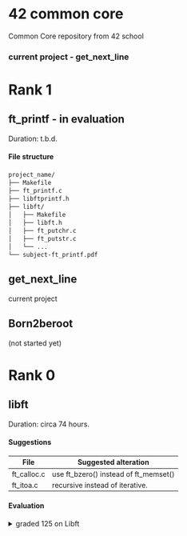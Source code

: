 # 42 common core
Common Core repository from 42 school

### current project - get_next_line

# Rank 1
## ft_printf - in evaluation
Duration: t.b.d.

#### File structure
```
project_name/
├── Makefile
├── ft_printf.c
├── libftprintf.h
├── libft/
│   ├── Makefile
│   ├── libft.h
│   ├── ft_putchr.c
│   ├── ft_putstr.c
│   └── ...
└── subject-ft_printf.pdf
```
## get_next_line
current project

## Born2beroot
(not started yet)

# Rank 0
## libft 
Duration: circa 74 hours.

#### Suggestions
   File   | Suggested alteration
|----|---|
 ft_calloc.c | use ft_bzero() instead of ft_memset()
 ft_itoa.c   | recursive instead of iterative.

#### Evaluation
<details>
  <summary>graded 125 on Libft</summary>

```
initial_errors:
test_ft_isalpha: OK    | test_ft_isdigit: OK   | test_ft_isalnum: OK
test_ft_isascii: OK    | test_ft_isprint: OK   | test_ft_strlen: OK
test_ft_memset: OK     | test_ft_bzero: OK     | test_ft_memcpy: OK
test_ft_memmove: OK    | test_ft_strlcpy: OK   | test_ft_strlcat: OK
test_ft_toupper: OK    | test_ft_tolower: OK   | test_ft_strchr: OK
test_ft_strrchr: OK    | test_ft_strncmp: OK   | test_ft_memchr: OK
test_ft_memcmp: OK     | test_ft_strnstr: OK   | test_ft_atoi: OK
test_ft_calloc: OK     | test_ft_strdup: OK    | test_ft_substr: OK
test_ft_strjoin: OK    | test_ft_strtrim: OK   | test_ft_split: OK
test_ft_itoa: OK       | test_ft_strmapi: OK   | test_ft_striteri: OK
test_ft_putchar_fd: OK | test_ft_putstr_fd: OK
test_ft_putendl_fd: OK | test_ft_putnbr_fd: OK
bonus: 9/9 functions correct
```

<picture>
  <img alt="Shows success. 125 out of 100." src=evaluation-libft.png>
</picture><br>
</details>

